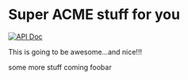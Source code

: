 # Super ACME stuff for you

[![API Doc](https://doclets.io/lipp/acme-jsdoc-example/master.svg)](https://doclets.io/lipp/acme-jsdoc-example/master)

This is going to be awesome...and nice!!!

some more stuff coming foobar

